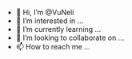 - 👋 Hi, I’m @VuNeli
- 👀 I’m interested in ...
- 🌱 I’m currently learning ...
- 💞️ I’m looking to collaborate on ...
- 📫 How to reach me ...

<!---
VuNeli/VuNeli is a ✨ special ✨ repository because its `README.md` (this file) appears on your GitHub profile.
You can click the Preview link to take a look at your changes.
--->
